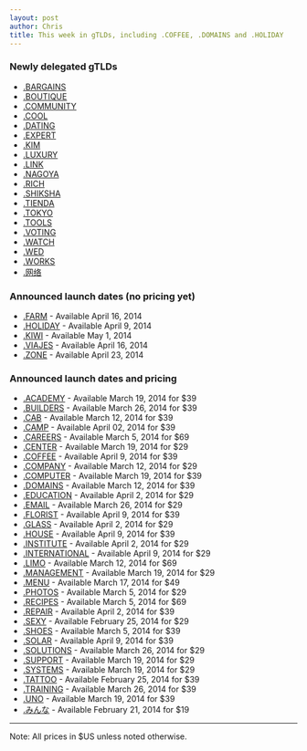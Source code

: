 ```yaml
---
layout: post
author: Chris
title: This week in gTLDs, including .COFFEE, .DOMAINS and .HOLIDAY
---
```


### Newly delegated gTLDs

+ [.BARGAINS](https://iwantmyname.com/domains/dot-bargains)
+ [.BOUTIQUE](https://iwantmyname.com/domains/dot-boutique)
+ [.COMMUNITY](https://iwantmyname.com/domains/dot-community)
+ [.COOL](https://iwantmyname.com/domains/dot-cool)
+ [.DATING](https://iwantmyname.com/domains/dot-dating)
+ [.EXPERT](https://iwantmyname.com/domains/dot-expert)
+ [.KIM](https://iwantmyname.com/domains/dot-kim)
+ [.LUXURY](https://iwantmyname.com/domains/dot-luxury)
+ [.LINK](https://iwantmyname.com/domains/dot-link)
+ [.NAGOYA](https://iwantmyname.com/domains/dot-nagoya)
+ [.RICH](https://iwantmyname.com/domains/dot-rich)
+ [.SHIKSHA](https://iwantmyname.com/domains/dot-shiksha)
+ [.TIENDA](https://iwantmyname.com/domains/dot-tienda)
+ [.TOKYO](https://iwantmyname.com/domains/dot-tokyo)
+ [.TOOLS](https://iwantmyname.com/domains/dot-tools)
+ [.VOTING](https://iwantmyname.com/domains/dot-voting)
+ [.WATCH](https://iwantmyname.com/domains/dot-watch)
+ [.WED](https://iwantmyname.com/domains/dot-wed)
+ [.WORKS](https://iwantmyname.com/domains/dot-works)
+ [.网络](https://iwantmyname.com/domains/dot-网络)

### Announced launch dates (no pricing yet)

+ [.FARM](https://iwantmyname.com/domains/dot-farm) - Available April 16, 2014
+ [.HOLIDAY](https://iwantmyname.com/domains/dot-holiday) - Available April 9, 2014
+ [.KIWI](https://iwantmyname.com/domains/dot-kiwi) - Available May 1, 2014
+ [.VIAJES](https://iwantmyname.com/domains/dot-viajes) - Available April 16, 2014
+ [.ZONE](https://iwantmyname.com/domains/dot-zone) - Available April 23, 2014

### Announced launch dates and pricing

+ [.ACADEMY](https://iwantmyname.com/domains/dot-academy) - Available March 19, 2014 for $39
+ [.BUILDERS](https://iwantmyname.com/domains/dot-builders) - Available March 26, 2014 for $39
+ [.CAB](https://iwantmyname.com/domains/dot-cab) - Available March 12, 2014 for $39
+ [.CAMP](https://iwantmyname.com/domains/dot-camp) - Available April 02, 2014 for $39
+ [.CAREERS](https://iwantmyname.com/domains/dot-careers) - Available March 5, 2014 for $69 
+ [.CENTER](https://iwantmyname.com/domains/dot-center) - Available March 19, 2014 for $29
+ [.COFFEE](https://iwantmyname.com/domains/dot-coffee) - Available April 9, 2014 for $39
+ [.COMPANY](https://iwantmyname.com/domains/dot-company) - Available March 12, 2014 for $29
+ [.COMPUTER](https://iwantmyname.com/domains/dot-computer) - Available March 19, 2014 for $39
+ [.DOMAINS](https://iwantmyname.com/domains/dot-domains) - Available March 12, 2014 for $39
+ [.EDUCATION](https://iwantmyname.com/domains/dot-education) - Available April 2, 2014 for $29
+ [.EMAIL](https://iwantmyname.com/domains/dot-email) - Available March 26, 2014 for $29
+ [.FLORIST](https://iwantmyname.com/domains/dot-florist) - Available April 9, 2014 for $39
+ [.GLASS](https://iwantmyname.com/domains/dot-glass) - Available April 2, 2014 for $29
+ [.HOUSE](https://iwantmyname.com/domains/dot-house) - Available April 9, 2014 for $39
+ [.INSTITUTE](https://iwantmyname.com/domains/dot-institute) - Available April 2, 2014 for $29
+ [.INTERNATIONAL](https://iwantmyname.com/domains/dot-international) - Available April 9, 2014 for $29
+ [.LIMO](https://iwantmyname.com/domains/dot-limo) - Available March 12, 2014 for $69
+ [.MANAGEMENT](https://iwantmyname.com/domains/dot-management) - Available March 19, 2014 for $29
+ [.MENU](https://iwantmyname.com/domains/dot-menu) - Available March 17, 2014 for $49
+ [.PHOTOS](https://iwantmyname.com/domains/dot-photos) - Available March 5, 2014 for $29
+ [.RECIPES](https://iwantmyname.com/domains/dot-recipes) - Available March 5, 2014 for $69
+ [.REPAIR](https://iwantmyname.com/domains/dot-repair) - Available April 2, 2014 for $39
+ [.SEXY](https://iwantmyname.com/domains/dot-sexy) - Available February 25, 2014 for $29
+ [.SHOES](https://iwantmyname.com/domains/dot-shoes) - Available March 5, 2014 for $39
+ [.SOLAR](https://iwantmyname.com/domains/dot-solar) - Available April 9, 2014 for $39
+ [.SOLUTIONS](https://iwantmyname.com/domains/dot-solutions) - Available March 26, 2014 for $29
+ [.SUPPORT](https://iwantmyname.com/domains/dot-support) - Available March 19, 2014 for $29
+ [.SYSTEMS](https://iwantmyname.com/domains/dot-systems) - Available March 19, 2014 for $29
+ [.TATTOO](https://iwantmyname.com/domains/dot-tattoo) - Available February 25, 2014 for $39
+ [.TRAINING](https://iwantmyname.com/domains/dot-training) - Available March 26, 2014 for $39
+ [.UNO](https://iwantmyname.com/domains/dot-uno) - Available March 19, 2014 for $39
+ [.みんな](https://iwantmyname.com/domains/dot-みんな) - Available February 21, 2014 for $19

***
Note: All prices in $US unless noted otherwise.

<!-- more -->

